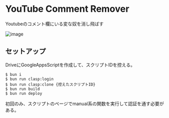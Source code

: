 # YouTube Comment Remover

Youtubeのコメント欄にいる変な奴を消し飛ばす

![image](https://github.com/user-attachments/assets/5d53027b-0e94-4b22-bfc9-6c120eeecaed)

## セットアップ

DriveにGoogleAppsScriptを作成して、スクリプトIDを控える。

```
$ bun i
$ bun run clasp:login
$ bun run clasp:clone {控えたスクリプトID}
$ bun run build
$ bun run deploy
```

初回のみ、スクリプトのページでmanual系の関数を実行して認証を通す必要がある。
